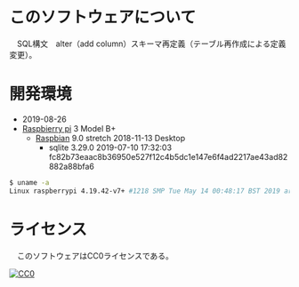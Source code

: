 ﻿# このソフトウェアについて

　SQL構文　alter（add column）スキーマ再定義（テーブル再作成による定義変更）。

# 開発環境

* <time datetime="2019-08-26T16:19:11+0900">2019-08-26</time>
* [Raspbierry pi](https://ja.wikipedia.org/wiki/Raspberry_Pi) 3 Model B+
    * [Raspbian](https://www.raspberrypi.org/downloads/raspbian/) 9.0 stretch 2018-11-13 Desktop
        * sqlite 3.29.0 2019-07-10 17:32:03 fc82b73eaac8b36950e527f12c4b5dc1e147e6f4ad2217ae43ad82882a88bfa6

```sh
$ uname -a
Linux raspberrypi 4.19.42-v7+ #1218 SMP Tue May 14 00:48:17 BST 2019 armv7l GNU/Linux
```

# ライセンス

　このソフトウェアはCC0ライセンスである。

[![CC0](http://i.creativecommons.org/p/zero/1.0/88x31.png "CC0")](http://creativecommons.org/publicdomain/zero/1.0/deed.ja)

